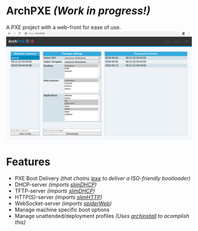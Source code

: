 # ArchPXE *(Work in progress!)*
A PXE project with a web-front for ease of use.
![screenshot](screenshot.png)

# Features

 * PXE Boot Delivery *(that chains [ipxe](https://ipxe.org/) to deliver a ISO-friendly bootloader)*
 * DHCP-server *(imports [slimDHCP](https://github.com/Torxed/slimDHTP))*
 * TFTP-server *(imports [slimDHCP](https://github.com/Torxed/slimDHTP))*
 * HTTP(S)-server *(imports [slimHTTP](https://github.com/Torxed/slimHTTP))*
 * WebSocket-server *(imports [spiderWeb](https://github.com/Torxed/spiderWeb))*
 * Manage machine specific boot options
 * Manage unattended/deployment profiles *(Uses [archinstall](https://github.com/Torxed/archinstall) to acomplish this)*

